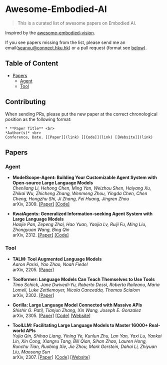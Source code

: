 # Awesome-Embodied-AI

> This is a curated list of awesome papers on Embodied AI.

Inspired by the [awesome-embodied-vision](https://github.com/ChanganVR/awesome-embodied-vision).

If you see papers missing from the list, please send me an email(seanxu@connect.hku.hk) or a pull request (format see [below](#contributing)).

## Table of Content
* [Papers](#papers)
	* [Agent](#agent)
 	* [Tool](#tool)


## <a name="contributing"></a> Contributing
When sending PRs, please put the new paper at the correct chronological position as the following format: <br>

```
* **Paper Title** <br>
*Author(s)* <br>
Conference, Date. [[Paper]](link) [[Code]](link) [[Website]](link)
```

## <a name="papers"></a> Papers

### <a name="agent"></a> Agent

* **ModelScope-Agent: Building Your Customizable Agent System with Open-source Large Language Models** <br>
*Chenliang Li, Hehong Chen, Ming Yan, Weizhou Shen, Haiyang Xu, Zhikai Wu, Zhicheng Zhang, Wenmeng Zhou, Yingda Chen, Chen Cheng, Hongzhu Shi, Ji Zhang, Fei Huang, Jingren Zhou* <br>
arXiv, 2309. [[Paper]](https://arxiv.org/abs/2309.00986) [[Code]](https://github.com/allenai/ai2thor)

* **KwaiAgents: Generalized Information-seeking Agent System with Large Language Models** <br>
*Haojie Pan, Zepeng Zhai, Hao Yuan, Yaojia Lv, Ruiji Fu, Ming Liu, Zhongyuan Wang, Bing Qin* <br>
arXiv, 2312. [[Paper]](https://arxiv.org/abs/2312.04889) [[Code]](https://github.com/KwaiKEG/KwaiAgents)

### <a name="tool"></a> Tool

* **TALM: Tool Augmented Language Models** <br>
*Aaron Parisi, Yao Zhao, Noah Fiedel* <br>
arXiv, 2205. [[Paper]](https://arxiv.org/abs/2205.12255)

* **Toolformer: Language Models Can Teach Themselves to Use Tools** <br>
*Timo Schick, Jane Dwivedi-Yu, Roberto Dessì, Roberta Raileanu, Maria Lomeli, Luke Zettlemoyer, Nicola Cancedda, Thomas Scialom* <br>
arXiv, 2302. [[Paper]](https://arxiv.org/abs/2302.04761)

* **Gorilla: Large Language Model Connected with Massive APIs** <br>
*Shishir G. Patil, Tianjun Zhang, Xin Wang, Joseph E. Gonzalez* <br>
arXiv, 2305. [[Paper]](https://arxiv.org/abs/2305.15334) [[Code]](https://github.com/ShishirPatil/gorilla) [[Website]](https://gorilla.cs.berkeley.edu/)

* **ToolLLM: Facilitating Large Language Models to Master 16000+ Real-world APIs** <br>
*Yujia Qin, Shihao Liang, Yining Ye, Kunlun Zhu, Lan Yan, Yaxi Lu, Yankai Lin, Xin Cong, Xiangru Tang, Bill Qian, Sihan Zhao, Lauren Hong, Runchu Tian, Ruobing Xie, Jie Zhou, Mark Gerstein, Dahai Li, Zhiyuan Liu, Maosong Sun* <br>
arXiv, 2307. [[Paper]](https://arxiv.org/abs/2307.16789) [[Code]](https://github.com/OpenBMB/ToolBench) [[Website]](https://openbmb.github.io/ToolBench/)
